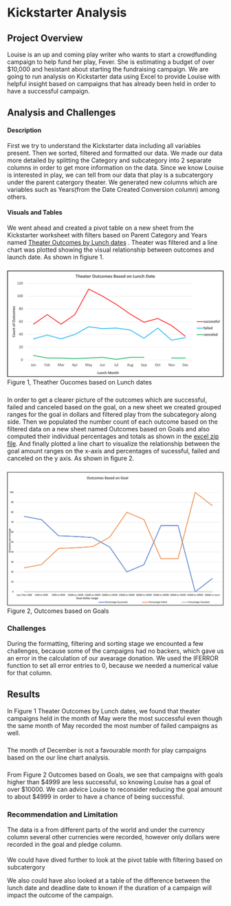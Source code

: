# Kickstarter Analysis
## Project Overview
 Louise is an up and coming play writer who wants to start a crowdfunding campaign to help fund her play, Fever. She is estimating a budget of over $10,000 and hesistant about starting the fundraising campaign. We are going to run analysis on Kickstarter data using Excel to provide Louise with helpful insight based on campaigns that has already been held in order to have a successful campaign.

## Analysis and Challenges
#### Description
First we try to understand the Kickstarter data including all variables present. Then we sorted, filtered and formatted our data. We made our data more detailed by splitting the Category and subcategory into 2 separate columns in order to get more information on the data. Since we know Louise is interested in play, we can tell from our data that play is a subcatergory under the parent catergory theater. We generated new columns which are variables such as Years(from the Date Created Conversion column) among others. 

#### Visuals and Tables
We went ahead and created a pivot table on a new sheet from the Kickstarter worksheet with filters based on Parent Category and Years named [Theater Outcomes by Lunch dates](https://github.com/Elfreda2019/assignment1-Kickstarter/blob/main/Kickstarter_Challenge.xlsx.zip) . Theater was filtered and a line chart was plotted showing the visual relationship between outcomes and launch date. As shown in figiure 1.

#####

![Image as shown](https://github.com/Elfreda2019/assignment1-Kickstarter/blob/main/Resources/Theather_Outcomes_vs_Launch.png)
Figure 1, Theather Oucomes based on Lunch dates
#####
In order to get a clearer picture of the outcomes which are successful, failed and canceled based on the goal, on a new sheet we created grouped ranges for the goal in dollars and filtered play from the subcategory along side. Then we populated the number count of each outcome based on the filtered data on a new sheet named Outcomes based on Goals and also computed their individual percentages and totals as shown in the [excel zip file](https://github.com/Elfreda2019/assignment1-Kickstarter/blob/main/Kickstarter_Challenge.xlsx.zip). And finally plotted a line chart to visualize the relationship between the goal amount ranges on the x-axis and percentages of sucessful, failed and canceled on the y axis. As shown in figure 2. 
##### 

![image as shown](https://github.com/Elfreda2019/assignment1-Kickstarter/blob/main/Resources/Outcomes_vs_Goals.png) 
Figure 2, Outcomes based on Goals

### Challenges

During the formatting, filtering and sorting stage  we encounted a few challenges, because some of the campaigns had no backers, which gave us an error in the calculation of our avearage donation. We used the IFERROR function to set all error entries to 0, because we needed a numerical value for that column. 


## Results
In Figure 1 Theater Outcomes by Lunch dates, we found that theater campaigns held in the month of May were the most successful even though the same month of May recorded the most number of failed campaigns as well.
#####
The month of December is not a favourable month for play campaigns based on the our line chart analysis.

#####
From Figure 2 Outcomes based on Goals, we see that campaigns with goals higher than $4999 are less successful, so knowing Louise has a goal of over $10000. We can advice Louise to reconsider reducing the goal amount to about $4999 in order to have a chance of being successful.

### Recommendation and Limitation
The data is a from different parts of the world and under the currency column several other currencies were recorded, however only dollars were recorded in the goal and pledge column.

####
We could have dived further to look at the pivot table with filtering based on subcatergory 

We also could have also looked at a table of the difference between the lunch date and deadline date to known if the duration of a campaign will impact the outcome of the campaign.


